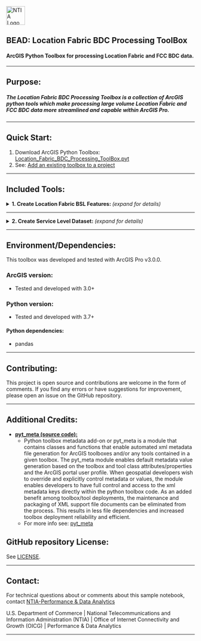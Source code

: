 <img src="https://www.ntia.gov/themes/custom/ntia_uswds//img/NTIAlogo-official.svg" alt="NTIA Logo" width="50em" align="center">

## BEAD: Location Fabric BDC Processing ToolBox

#### ArcGIS Python Toolbox for processing Location Fabric and FCC BDC data.

---

## Purpose:

##### The Location Fabric BDC Processing Toolbox is a collection of ArcGIS python tools which make processing large volume Location Fabric and FCC BDC data more streamlined and capable within ArcGIS Pro.

---

## Quick Start:

   1. Download ArcGIS Python Toolbox:  [Location_Fabric_BDC_Processing_ToolBox.pyt](https://github.com/ahamptonTIA/Location_Fabric_BDC_Processing_ToolBox/blob/main/Location_Fabric_BDC_Processing_ToolBox.pyt)
   2. See: [Add an existing toolbox to a project](https://pro.arcgis.com/en/pro-app/latest/help/projects/connect-to-a-toolbox.htm#:~:text=use%20its%20tools.-,Add%20an%20existing%20toolbox%20to%20a%20project,-You%20can%20add)

---

## Included Tools:

<details>
<summary><b>1. Create Location Fabric BSL Features: </b><em>(expand for details)</em></summary>

   
#### Overview:      
   - *Creates a point layer from a location fabric dataset using user specified fields for output.  The input data **must be a CSV file** containing the CostQuest fabric locations to be analyzed.*

      - **Notes:**
   
         - **Only location fabric records with the bsl_flag = True will be included in the output.**
        
      - **Data Restrictions:**
         - *Prior to sharing results, please verify the output dataset fields/columns meet the distribution requirements in accordance with your organization’s signed license agreement with CostQuest Associates.*
         - *See: [Why Do I Need a Fabric License?](https://help.bdc.fcc.gov/hc/en-us/articles/10419121200923-How-Entities-Can-Access-the-Location-Fabric-)*
           
#### Code Sample:  
```python
# import the toolbox as a module
import arcpy
arcpy.ImportToolbox(r'C:\Projects\ArcGISPro_projects\BCD_Location_Fabric_Layer_Tool\Location_Fabric_BDC_Processing_ToolBox.pyt',
                    r'Location Fabric And BDC Processing ToolBox')

# call the tool and return the output
result = arcpy.arcpy.create_fabric_features_LocationFabricAndBDCProcessingToolBox(
                                   location_fabric_csv_file,    #Location Fabric CSV File- Type(File)
                                   output_workspace,            #Output Workspace- Type(Workspace)
                                   output_name,                 #Output Name- Type(String)
                                   keep_cols                   #Output Columns- Type(String)
                                   )
```
</details>

---

<details>
<summary><b>2. Create Service Level Dataset: </b><em>(expand for details)</em></summary>

#### Overview:        
   - *Creates a point layer or table representing the highest reported service levels defined by NTIA BEAD program as reliable technologies which include Copper Wire, Coaxial Cable/HFC, Optical Carrier/Fiber to the Premises, Licensed Terrestrial Fixed Wireless and, Licensed-by-Rule Terrestrial Fixed Wireless.
    The input data **must be a CSV file** containing the CostQuest fabric locations to be analyzed. The outputs can be a spatial dataset (Featureclass or shapefile) or a table (GDB table or CSV).
    For spatial outputs, using a GDB featureclass rather than a shapefile will have better results as there are size restrictions (2 GB) and limits the column name length of shapefiles. The output data will contain the selected fabric columns and the resultant service level data.*
    
      - **Notes:**
         - **An internet connection is required as the tool will send requests for  data to the [FCC National Broadband Map](https://broadbandmap.fcc.gov/data-download/nationwide-data?)**
         - **Only location fabric records with the bsl_flag = True will be included in the output.**
        
      - **Data Restrictions:**
         - *Prior to sharing results, please verify the output dataset fields/columns meet the distribution requirements in accordance with your organization’s signed license agreement with CostQuest Associates.*
         - *See: [Why Do I Need a Fabric License?](https://help.bdc.fcc.gov/hc/en-us/articles/10419121200923-How-Entities-Can-Access-the-Location-Fabric-)*         

#### Methodology:
   - **Service Level Criteria:**
     
      - **How does the BEAD program define an “unserved” location?**
   
         - *Section I.C.bb. of the NOFO defines unserved locations as locations lacking reliable broadband service or with broadband service offering speeds below 25 megabits per second (Mbps) downstream/3 Mbps upstream at a latency of 100 milliseconds or less. Reliable broadband means broadband service that the Broadband DATA Maps show is accessible to a location via fiber-optic technology; Cable Modem/ Hybrid fiber-coaxial technology; digital subscriber line technology; or terrestrial fixed wireless technology utilizing entirely licensed spectrum or using a hybrid of licensed and unlicensed spectrum. Locations that are served by satellite or purely unlicensed spectrum will also be considered unserved.*
         - *See: [BEAD FAQ’s](https://broadbandusa.ntia.gov/sites/default/files/2022-06/BEAD-FAQs.pdf)*             

      - **How does the BEAD program define an “underserved” location?**
         - *Section I.C.cc. of the NOFO defines underserved locations as locations that are identified as having access to reliable broadband service of at least 25 Mbps downstream/3 Mbps upstream but less than 100 Mbps downstream/20 Mbps upstream at a latency of 100 milliseconds or less. Reliable broadband means broadband service that the Broadband DATA Maps show is accessible to a location via fiber-optic technology; Cable Modem/Hybrid fiber-coaxial technology; digital subscriber line technology; or terrestrial fixed wireless technology utilizing entirely licensed spectrum or using a hybrid of licensed and unlicensed spectrum.* 

         - *See: [BEAD FAQ’s](https://broadbandusa.ntia.gov/sites/default/files/2022-06/BEAD-FAQs.pdf)*      

   - **Applied Service Level Criteria:**
      - Based on the definition of "Reliable broadband" stated above, NTIA includes technology codes listed below in the analysis of a location's max service level. BDC codes for "Reliable broadband" deployed technology types:
        
         - 10 : Copper Wire
         - 40 : Coaxial Cable / HFC
         - 50 : Optical Carrier / Fiber to the Premises
         - 71 : Licensed Terrestrial Fixed Wireless
         - 72 : Licensed-by-Rule Terrestrial Fixed Wireless

      - Based on the FCC definition of "low latency" in the BDC data specification, NTIA classifies service availability with latency above 100 milliseconds as unserved. The BDC dataset indicates low latency status with Boolean codes:
         - 0 : False (Not low latency - above 100 milliseconds)
         - 1 : True (low latency - at or less than 100 milliseconds)
      - Resulting Service Levels Defined:
         - Unserved: Speeds below 25/3 Mbps or NULL OR without low_latency (low_latency=0)
         - Underserved: Speeds at or above 25/3 Mbps, but Below 100/20 Mbps with low_latency (low_latency=1)
         - Served: Service Level at or above 100/20 Mbps with low_latency (low_latency=1)
         
   - See: [FCC's Data Spec. for BDC Public Data Downloads](https://us-fcc.app.box.com/v/bdc-data-downloads-output)

#### Code Sample:  
```python
# import the toolbox as a module
import arcpy
arcpy.ImportToolbox(r'C:\Projects\ArcGISPro_projects\BCD_Location_Fabric_Layer_Tool\Location_Fabric_BDC_Processing_ToolBox.pyt',
                    r'LocationFabricAndBDCProcessingToolBox')

# call the tool and return the output
result = arcpy.create_service_level_dataset_LocationFabricAndBDCProcessingToolBox(
                    location_fabric_csv_file    #Location Fabric CSV File- Type(File),
                    output_workspace            #Output Workspace- Type(Workspace),
                    output_format               #Output Format- Type(String),
                    keep_cols                   #Output Columns- Type(String)
                    )
```

</details>
    
---

## Environment/Dependencies:

This toolbox was developed and tested with ArcGIS Pro v3.0.0. 

### ArcGIS version:
   - Tested and developed with 3.0+
     
### Python version:
   - Tested and developed with 3.7+
     
#### Python dependencies:
   - pandas

---

## Contributing:

This project is open source and contributions are welcome in the form of comments. 
If you find any errors or have suggestions for improvement, please open an issue on the GitHub repository.

---
## Additional Credits:
   - [**pyt_meta (source code):**](https://github.com/GeoCodable/pyt_meta)
      - Python toolbox metadata add-on or pyt_meta is a module that contains classes and functions that enable automated xml metadata file generation for ArcGIS toolboxes and/or any tools contained in a given toolbox. The pyt_meta module enables default metadata value generation based on the toolbox and tool class attributes/properties and the ArcGIS portal user profile. When geospatial developers wish to override and explicitly control metadata or values, the module enables developers to have full control and access to the xml metadata keys directly within the python toolbox code. As an added benefit among toolbox/tool deployments, the maintenance and packaging of XML support file documents can be eliminated from the process. This results in less file dependencies and increased toolbox deployment reliability and efficient.
      - For more info see: [pyt_meta](https://github.com/GeoCodable/pyt_meta)
        
## GitHub repository License:

See [LICENSE](./LICENSE.md).

---

## Contact:

For technical questions about or comments about this sample notebook, contact [NTIA-Performance & Data Analytics](mailto:nbam@ntia.gov)


U.S. Department of Commerce | National Telecommunications and Information Administration (NTIA) | Office of Internet Connectivity and Growth (OICG) | Performance & Data Analytics 

---
